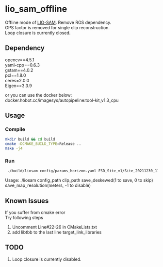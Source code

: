# lio_sam_offline

Offline mode of [LIO-SAM](https://github.com/TixiaoShan/LIO-SAM). Remove ROS dependency.  
GPS factor is removed for single clip reconstruction.  
Loop closure is currently closed.  

## Dependency
opencv==4.5.1  
yaml-cpp==0.6.3  
gstam==4.0.2  
pcl==1.8.0  
ceres=2.0.0  
Eigen==3.3.9  

or you can use the docker below:  
docker.hobot.cc/imagesys/autopipeline:tool-kit_v1.3_cpu

## Usage  
### Compile  
```bash
mkdir build && cd build
cmake -DCMAKE_BUILD_TYPE=Release ..
make -j4
```
### Run
```bash
 ./build/liosam config/params_horizon.yaml FSD_Site_v1/Site_20211230_116_15472_40_06718/H3165_20211230_132320 0 0.05  
```
Usage: ./liosam config_path clip_path save_deskewed(1 to save, 0 to skip) save_map_resolution(meters, -1 to disable)


## Known Issues
If you suffer from cmake error  
Try following steps  
1. Uncomment Line#22-26 in CMakeLists.txt
2. add libtbb to the last line target_link_libraries

## TODO
1. Loop closure is currently disabled.  
